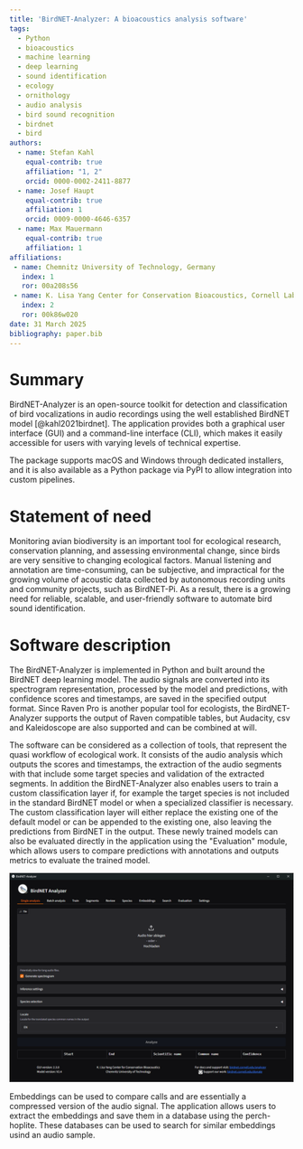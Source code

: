 ```yaml
---
title: 'BirdNET-Analyzer: A bioacoustics analysis software'
tags:
  - Python
  - bioacoustics
  - machine learning
  - deep learning
  - sound identification
  - ecology
  - ornithology
  - audio analysis
  - bird sound recognition
  - birdnet
  - bird
authors:
  - name: Stefan Kahl
    equal-contrib: true
    affiliation: "1, 2"
    orcid: 0000-0002-2411-8877
  - name: Josef Haupt
    equal-contrib: true
    affiliation: 1
    orcid: 0009-0000-4646-6357
  - name: Max Mauermann
    equal-contrib: true
    affiliation: 1
affiliations:
 - name: Chemnitz University of Technology, Germany
   index: 1
   ror: 00a208s56
 - name: K. Lisa Yang Center for Conservation Bioacoustics, Cornell Lab of Ornithology, Cornell University, USA
   index: 2
   ror: 00k86w020
date: 31 March 2025
bibliography: paper.bib
---
```


# Summary

BirdNET-Analyzer is an open-source toolkit for detection and classification of bird vocalizations in audio recordings using the well established BirdNET model [@kahl2021birdnet]. The application provides both a graphical user interface (GUI) and a command-line interface (CLI), which makes it easily accessible for users with varying levels of technical expertise.

The package supports macOS and Windows through dedicated installers, and it is also available as a Python package via PyPI to allow integration into custom pipelines.

# Statement of need

Monitoring avian biodiversity is an important tool for ecological research, conservation planning, and assessing environmental change, since birds are very sensitive to changing ecological factors. Manual listening and annotation are time-consuming, can be subjective, and impractical for the growing volume of acoustic data collected by autonomous recording units and community projects, such as BirdNET-Pi. As a result, there is a growing need for reliable, scalable, and user-friendly software to automate bird sound identification.

# Software description

The BirdNET-Analyzer is implemented in Python and built around the BirdNET deep learning model. The audio signals are converted into its spectrogram representation, processed by the model and predictions, with confidence scores and timestamps, are saved in the specified output format. Since Raven Pro is another popular tool for ecologists, the BirdNET-Analyzer supports the output of Raven compatible tables, but Audacity, csv and Kaleidoscope are also supported and can be combined at will.

The software can be considered as a collection of tools, that represent the quasi workflow of ecological work. It consists of the audio analysis which outputs the scores and timestamps, the extraction of the audio segments with that include some target species and validation of the extracted segments. In addition the BirdNET-Analyzer also enables users to train a custom classification layer if, for example the target species is not included in the standard BirdNET model or when a specialized classifier is necessary. The custom classification layer will either replace the existing one of the default model or can be appended to the existing one, also leaving the predictions from BirdNET in the output. These newly trained models can also be evaluated directly in the application using the "Evaluation" module, which allows users to compare predictions with annotations and outputs metrics to evaluate the trained model.

![The graphical interface of the BirdNET-Analyzer](fig/gui.png)

Embeddings can be used to compare calls and are essentially a compressed version of the audio signal. The application allows users to extract the embeddings and save them in a database using the perch-hoplite. These databases can be used to search for similar embeddings usind an audio sample.
